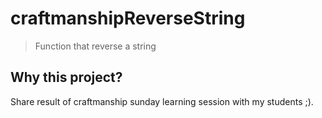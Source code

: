 # craftmanshipReverseString

> Function that reverse a string

## Why this project?

Share result of craftmanship sunday learning session with my students ;).
